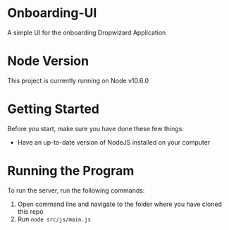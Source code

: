# Onboarding-UI
A simple UI for the onboarding Dropwizard Application

# Node Version
This project is currently running on Node v10.6.0

# Getting Started
Before you start, make sure you have done these few things:
* Have an up-to-date version of NodeJS installed on your computer

# Running the Program
To run the server, run the following commands:
 1. Open command line and navigate to the folder where you have cloned this repo
 2. Run ```node src/js/main.js```